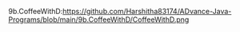9b.CoffeeWithD:https://github.com/Harshitha83174/ADvance-Java-Programs/blob/main/9b.CoffeeWithD/CoffeeWithD.png
